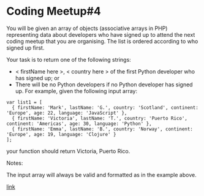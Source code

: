 # Coding Meetup#4
You will be given an array of objects (associative arrays in PHP) representing data about developers who have signed up to attend the next coding meetup that you are organising. The list is ordered according to who signed up first.

Your task is to return one of the following strings:

- < firstName here >, < country here > of the first Python developer who has signed up; or
- There will be no Python developers if no Python developer has signed up.
For example, given the following input array:
```
var list1 = [
  { firstName: 'Mark', lastName: 'G.', country: 'Scotland', continent: 'Europe', age: 22, language: 'JavaScript' },
  { firstName: 'Victoria', lastName: 'T.', country: 'Puerto Rico', continent: 'Americas', age: 30, language: 'Python' },
  { firstName: 'Emma', lastName: 'B.', country: 'Norway', continent: 'Europe', age: 19, language: 'Clojure' }
];
```
your function should return Victoria, Puerto Rico.

Notes:

The input array will always be valid and formatted as in the example above.

[link](https://www.codewars.com/kata/coding-meetup-number-4-higher-order-functions-series-find-the-first-python-developer)